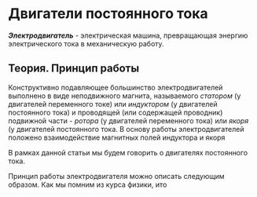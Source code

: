 # Двигатели постоянного тока

***Электродвигатель*** - электрическая машина, превращающая энергию электрического тока в механическую работу. 

## Теория. Принцип работы
Конструктивно подавляющее большинство электродвигателей выполнено в виде неподвижного магнита, называемого *статором* (у двигателей переменного токе) или *индуктором* (у двигателей постоянного тока) и проводящей (или содержащей проводник) подвижной части - *ротора* (у двигателей переменного тока) или *якоря* (у двигателей постоянного тока. В основу работы электродвигателей положено взаимодействие магнитных полей индуктора и якоря


В рамках данной статьи мы будем говорить о двигателях постоянного тока.

Принцип работы электродвигателя можно описать следующим образом. Как мы помним из курса физики,  ито  